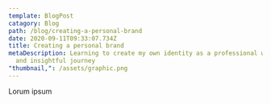 ```yaml
---
template: BlogPost
catagory: Blog
path: /blog/creating-a-personal-brand
date: 2020-09-11T09:33:07.734Z
title: Creating a personal brand
metaDescription: Learning to create my own identity as a professional was a long
  and insightful journey
"thumbnail,": /assets/graphic.png
---
```


Lorum ipsum
